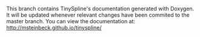 This branch contains TinySpline's documentation generated with Doxygen. It will be updated whenever relevant changes have been commited to the master branch. You can view the documentation at: http://msteinbeck.github.io/tinyspline/
